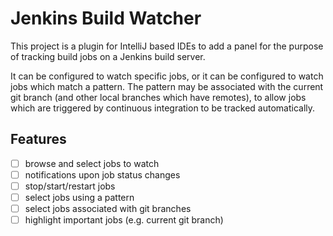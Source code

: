 # Jenkins Build Watcher

This project is a plugin for IntelliJ based IDEs to add a panel for the purpose of tracking build jobs on a Jenkins build server. 

It can be configured to watch specific jobs, or it can be configured to watch jobs which match a pattern. The pattern may be associated with the current git branch (and other local branches which have remotes), to allow jobs which are triggered by continuous integration to be tracked automatically.

## Features

- [ ] browse and select jobs to watch
- [ ] notifications upon job status changes
- [ ] stop/start/restart jobs
- [ ] select jobs using a pattern
- [ ] select jobs associated with git branches
- [ ] highlight important jobs (e.g. current git branch)